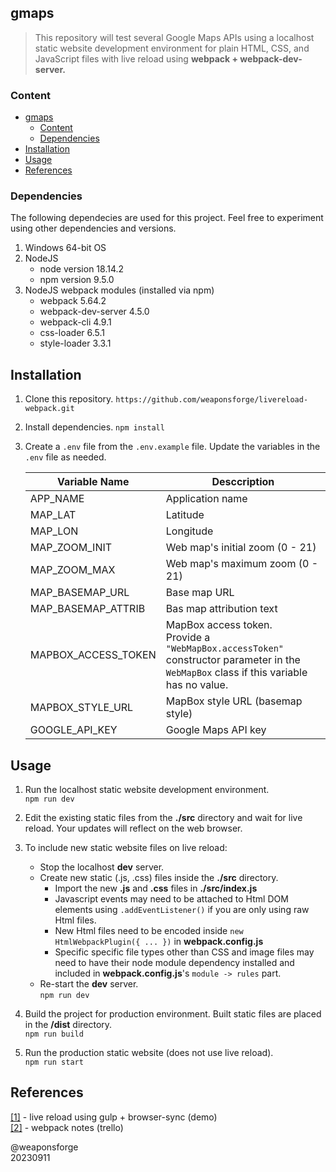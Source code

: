 ## gmaps

> This repository will test several Google Maps APIs using a localhost static website development environment for plain HTML, CSS, and JavaScript files with live reload using **webpack + webpack-dev-server.**


### Content

- [gmaps](#gmaps)
	- [Content](#content)
	- [Dependencies](#dependencies)
- [Installation](#installation)
- [Usage](#usage)
- [References](#references)


### Dependencies

The following dependecies are used for this project. Feel free to experiment using other dependencies and versions.

1. Windows 64-bit OS
2. NodeJS
	- node version 18.14.2
	- npm version 9.5.0
3. NodeJS webpack modules (installed via npm)
	- webpack 5.64.2
	- webpack-dev-server 4.5.0
	- webpack-cli 4.9.1
	- css-loader 6.5.1
	- style-loader 3.3.1


## Installation

1. Clone this repository.
`https://github.com/weaponsforge/livereload-webpack.git`

2. Install dependencies.
`npm install`

3. Create a `.env` file from the `.env.example` file. Update the variables in the `.env` file as needed.

   | Variable Name       | Desccription                                                                                                                               |
   | ------------------- | ------------------------------------------------------------------------------------------------------------------------------------------ |
   | APP_NAME            | Application name                                                                                                                           |
   | MAP_LAT             | Latitude                                                                                                                                   |
   | MAP_LON             | Longitude                                                                                                                                  |
   | MAP_ZOOM_INIT       | Web map's initial zoom (0 - 21)                                                                                                            |
   | MAP_ZOOM_MAX        | Web map's maximum zoom (0 - 21)                                                                                                            |
   | MAP_BASEMAP_URL     | Base map URL                                                                                                                               |
   | MAP_BASEMAP_ATTRIB  | Bas map attribution text                                                                                                                   |
   | MAPBOX_ACCESS_TOKEN | MapBox access token.<br> Provide a `"WebMapBox.accessToken"` constructor parameter in the `WebMapBox` class if this variable has no value. |
   | MAPBOX_STYLE_URL    | MapBox style URL (basemap style)                                                                                                           |
   | GOOGLE_API_KEY      | Google Maps API key                                                                                                                        |

## Usage

1. Run the localhost static website development environment.<br>
`npm run dev`

2.  Edit the existing static files from the **./src** directory and wait for live reload. Your updates will reflect on the web browser.

3. To include new static website files on live reload:
	- Stop the localhost **dev** server.
	- Create new static (.js, .css) files inside the **./src** directory.
		- Import the new **.js** and **.css** files in **./src/index.js**
		- Javascript events may need to be attached to Html DOM elements using `.addEventListener()` if you are only using raw Html files.
		- New Html files need to be encoded inside `new HtmlWebpackPlugin({ ... })` in **webpack.config.js**
		- Specific specific file types other than CSS and image files may need to have their node module dependency installed and included in **webpack.config.js**'s `module -> rules` part.
	- Re-start the **dev** server.<br>
`npm run dev`

4. Build the project for production environment. Built static files are placed in the **/dist** directory.<br>
`npm run build`

5. Run the production static website (does not use live reload).<br>
`npm run start`


## References

[[1]](https://github.com/weaponsforge/livereload-basic) - live reload using gulp + browser-sync (demo)<br>
[[2]](https://trello.com/c/n25MYtq8) - webpack notes (trello)


@weaponsforge<br>
20230911
